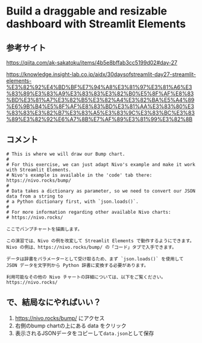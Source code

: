 # Build a draggable and resizable dashboard with Streamlit Elements

## 参考サイト

https://qiita.com/ak-sakatoku/items/4b5e8bffab3cc5199d02#day-27

https://knowledge.insight-lab.co.jp/aidx/30daysofstreamlit-day27-streamlit-elements-%E3%82%92%E4%BD%BF%E7%94%A8%E3%81%97%E3%81%A6%E3%83%89%E3%83%A9%E3%83%83%E3%82%B0%E5%8F%AF%E8%83%BD%E3%81%A7%E3%82%B5%E3%82%A4%E3%82%BA%E5%A4%89%E6%9B%B4%E5%8F%AF%E8%83%BD%E3%81%AA%E3%83%80%E3%83%83%E3%82%B7%E3%83%A5%E3%83%9C%E3%83%BC%E3%83%89%E3%82%92%E6%A7%8B%E7%AF%89%E3%81%99%E3%82%8B

## コメント

```text
# This is where we will draw our Bump chart.
#
# For this exercise, we can just adapt Nivo's example and make it work with Streamlit Elements.
# Nivo's example is available in the 'code' tab there: https://nivo.rocks/bump/
#
# Data takes a dictionary as parameter, so we need to convert our JSON data from a string to
# a Python dictionary first, with `json.loads()`.
#
# For more information regarding other available Nivo charts:
# https://nivo.rocks/
```

```text
ここでバンプチャートを描画します。

この演習では、Nivo の例を改変して Streamlit Elements で動作するようにできます。
Nivo の例は、https://nivo.rocks/bump/ の「コード」タブで入手できます。

データは辞書をパラメーターとして受け取るため、まず `json.loads()` を使用して JSON データを文字列から Python 辞書に変換する必要があります。

利用可能なその他の Nivo チャートの詳細については、以下をご覧ください。
https://nivo.rocks/
```

## で、結局なにやればいい？

1. https://nivo.rocks/bump/ にアクセス
2. 右側のbump chartの上にある data をクリック
3. 表示されるJSONデータをコピーして`data.json`として保存
